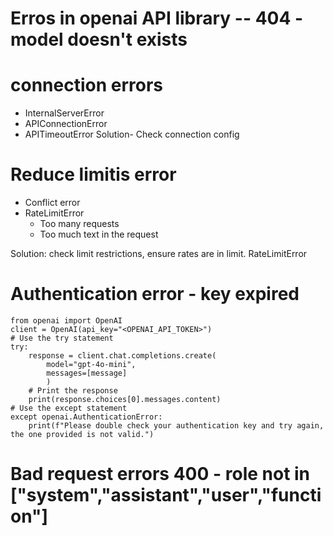 # Erros in openai API library -- 404 - model doesn't exists

# connection errors
- InternalServerError
- APIConnectionError
- APITimeoutError
Solution- Check connection config

# Reduce limitis error
- Conflict error
- RateLimitError
  - Too many requests
  - Too much text in the request
 

Solution: check limit restrictions, ensure rates are in limit.
RateLimitError

# Authentication error - key expired   
```
from openai import OpenAI
client = OpenAI(api_key="<OPENAI_API_TOKEN>")
# Use the try statement
try:
    response = client.chat.completions.create(
        model="gpt-4o-mini",
        messages=[message]
        )
    # Print the response
    print(response.choices[0].messages.content)
# Use the except statement
except openai.AuthenticationError:
    print(f"Please double check your authentication key and try again, the one provided is not valid.")
```

# Bad request errors 400 - role not in ["system","assistant","user","function"]
  
